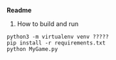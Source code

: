 **Readme**
1. How to build and run 
```
python3 -m virtualenv venv ?????
pip install -r requirements.txt
python MyGame.py
```